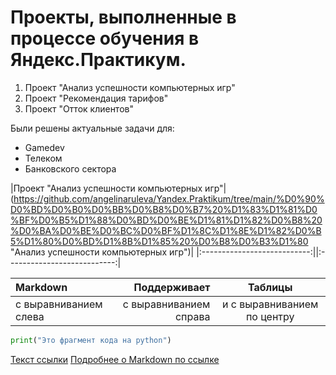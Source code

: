 # Проекты, выполненные в процессе обучения в Яндекс.Практикум.
1. Проект "Анализ успешности компьютерных игр"
2. Проект "Рекомендация тарифов"
3. Проект "Отток клиентов"


Были решены актуальные задачи для:
- Gamedev
- Телеком
- Банковского сектора

|Проект "Анализ успешности компьютерных игр"|(https://github.com/angelinaruleva/Yandex.Praktikum/tree/main/%D0%90%D0%BD%D0%B0%D0%BB%D0%B8%D0%B7%20%D1%83%D1%81%D0%BF%D0%B5%D1%88%D0%BD%D0%BE%D1%81%D1%82%D0%B8%20%D0%BA%D0%BE%D0%BC%D0%BF%D1%8C%D1%8E%D1%82%D0%B5%D1%80%D0%BD%D1%8B%D1%85%20%D0%B8%D0%B3%D1%80 "Анализ успешности компьютерных игр")|
|:---------------------------:||:---------------------------:|




| Markdown | Поддерживает | Таблицы |
| :-------------------- | ---------------------: |:---------------------------:|
| с выравниванием слева | с выравниванием справа | и с выравниванием по центру |
```python
print("Это фрагмент кода на python")
```
[Текст ссылки](адрес://ссылки.здесь "Заголовок ссылки")
[Подробнее о Markdown по ссылке](https://daringfireball.net/projects/markdown/)
